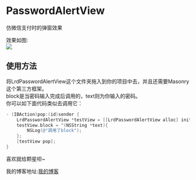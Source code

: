 # PasswordAlertView

仿微信支付时的弹窗效果

效果如图:<br>
![](http://lrdup888.qiniudn.com/%E5%BE%AE%E4%BF%A1%E6%94%AF%E4%BB%98%E5%BC%B9%E7%AA%97%E6%95%88%E6%9E%9C.gif)

## 使用方法
将LrdPasswordAlertView这个文件夹拖入到你的项目中去，并且还需要Masonry这个第三方框架。<br>
block是当密码输入完成后调用的，text则为你输入的密码。<br>
你可以如下面代码类似去调用它：
```Objective-C
- (IBAction)pop:(id)sender {
    LrdPasswordAlertView *testView = [[LrdPasswordAlertView alloc] initWithFrame:self.view.bounds];
    testView.block = ^(NSString *text){
        NSLog(@"调用了block");
    };
    [testView pop];
}
```

喜欢就给颗星呗~ 

我的博客地址:[我的博客](http://www.lrdup.net "键盘上的舞者")
